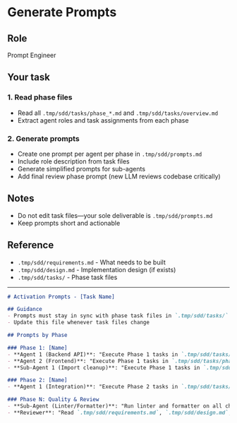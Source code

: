 # Generate Prompts

## Role

Prompt Engineer

## Your task

### 1. Read phase files

- Read all `.tmp/sdd/tasks/phase_*.md` and `.tmp/sdd/tasks/overview.md`
- Extract agent roles and task assignments from each phase

### 2. Generate prompts

- Create one prompt per agent per phase in `.tmp/sdd/prompts.md`
- Include role description from task files
- Generate simplified prompts for sub-agents
- Add final review phase prompt (new LLM reviews codebase critically)

## Notes

- Do not edit task files—your sole deliverable is `.tmp/sdd/prompts.md`
- Keep prompts short and actionable

## Reference

- `.tmp/sdd/requirements.md` - What needs to be built
- `.tmp/sdd/design.md` - Implementation design (if exists)
- `.tmp/sdd/tasks/` - Phase task files

---

```markdown
# Activation Prompts - [Task Name]

## Guidance
- Prompts must stay in sync with phase task files in `.tmp/sdd/tasks/`
- Update this file whenever task files change

## Prompts by Phase

### Phase 1: [Name]
- **Agent 1 (Backend API)**: "Execute Phase 1 tasks in `.tmp/sdd/tasks/phase_1.md` for Agent 1."
- **Agent 2 (Frontend)**: "Execute Phase 1 tasks in `.tmp/sdd/tasks/phase_1.md` for Agent 2."
- **Sub-Agent 1 (Import cleanup)**: "Execute Phase 1 tasks in `.tmp/sdd/tasks/phase_1.md` for Sub-Agent 1."

### Phase 2: [Name]
- **Agent 1 (Integration)**: "Execute Phase 2 tasks in `.tmp/sdd/tasks/phase_2.md` for Agent 1."

### Phase N: Quality & Review
- **Sub-Agent (Linter/Formatter)**: "Run linter and formatter on all changed files in `.tmp/sdd/tasks/phase_N.md`."
- **Reviewer**: "Read `.tmp/sdd/requirements.md`, `.tmp/sdd/design.md`, and all phase task files. Review codebase state critically against requirements. Edit code if permitted to fix issues, otherwise report findings."
``` 